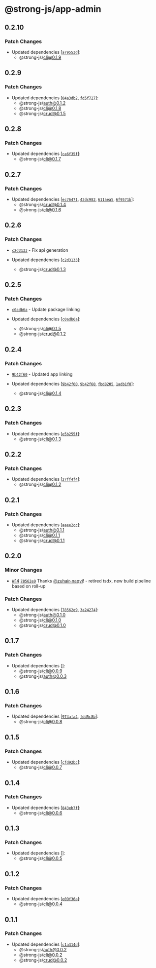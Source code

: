 # @strong-js/app-admin

## 0.2.10

### Patch Changes

- Updated dependencies [[`a79553d`](https://github.com/strongly-labs/strong-js/commit/a79553df80c57916b2a77837fcd72337ee3b46e2)]:
  - @strong-js/cli@0.1.9

## 0.2.9

### Patch Changes

- Updated dependencies [[`04a3db2`](https://github.com/strongly-labs/strong-js/commit/04a3db28e0a30987bec5e9ddec28bb245cc464b5), [`fd5f727`](https://github.com/strongly-labs/strong-js/commit/fd5f7279c09d07707a07bbb3f557d3608e03d80b)]:
  - @strong-js/auth@0.1.2
  - @strong-js/cli@0.1.8
  - @strong-js/crud@0.1.5

## 0.2.8

### Patch Changes

- Updated dependencies [[`ca6f35f`](https://github.com/strongly-labs/strong-js/commit/ca6f35f169b7997f33f24c889cae9fefc3967f18)]:
  - @strong-js/cli@0.1.7

## 0.2.7

### Patch Changes

- Updated dependencies [[`ec76471`](https://github.com/strongly-labs/strong-js/commit/ec7647108bd6ea5d1431e1f14d271c051e7413d9), [`42dc982`](https://github.com/strongly-labs/strong-js/commit/42dc982edcac13b37c30f69f1696c03e9008c90d), [`611aea5`](https://github.com/strongly-labs/strong-js/commit/611aea54f89c1afcd5af656458a1bcbbbd23f0f8), [`6f9571b`](https://github.com/strongly-labs/strong-js/commit/6f9571bfb2c1ea08fcf86f4c8a1be9bce271255a)]:
  - @strong-js/crud@0.1.4
  - @strong-js/cli@0.1.6

## 0.2.6

### Patch Changes

- [`c2d3133`](https://github.com/strongly-labs/strong-js/commit/c2d31332b034fe7660c9036dcb4975061e356a43) - Fix api generation

- Updated dependencies [[`c2d3133`](https://github.com/strongly-labs/strong-js/commit/c2d31332b034fe7660c9036dcb4975061e356a43)]:
  - @strong-js/crud@0.1.3

## 0.2.5

### Patch Changes

- [`c0adb6a`](https://github.com/strongly-labs/strong-js/commit/c0adb6a0af12bfa7b7fbc439d4f5f796777ccf45) - Update package linking

- Updated dependencies [[`c0adb6a`](https://github.com/strongly-labs/strong-js/commit/c0adb6a0af12bfa7b7fbc439d4f5f796777ccf45)]:
  - @strong-js/cli@0.1.5
  - @strong-js/crud@0.1.2

## 0.2.4

### Patch Changes

- [`9b42f60`](https://github.com/strongly-labs/strong-js/commit/9b42f606dc08c2c7176e6a936d92bd282a21a189) - Updated app linking

- Updated dependencies [[`9b42f60`](https://github.com/strongly-labs/strong-js/commit/9b42f606dc08c2c7176e6a936d92bd282a21a189), [`9b42f60`](https://github.com/strongly-labs/strong-js/commit/9b42f606dc08c2c7176e6a936d92bd282a21a189), [`fbd8205`](https://github.com/strongly-labs/strong-js/commit/fbd820594fba97c440669ecbc530bddb0b2f6196), [`1adb1f0`](https://github.com/strongly-labs/strong-js/commit/1adb1f030303321e16a0abab6f5dc169b4cce98b)]:
  - @strong-js/cli@0.1.4

## 0.2.3

### Patch Changes

- Updated dependencies [[`e5b255f`](https://github.com/strongly-labs/strong-js/commit/e5b255f75756e5fe0e1c94ee4349cf22943628ca)]:
  - @strong-js/cli@0.1.3

## 0.2.2

### Patch Changes

- Updated dependencies [[`27ff4f4`](https://github.com/strongly-labs/strong-js/commit/27ff4f47e8393fceacc3ed22ece08e19ae1860a0)]:
  - @strong-js/cli@0.1.2

## 0.2.1

### Patch Changes

- Updated dependencies [[`aaee2cc`](https://github.com/strongly-labs/strong-js/commit/aaee2cc6c04f63f1673aabc2f3c72002728ddcaa)]:
  - @strong-js/auth@0.1.1
  - @strong-js/cli@0.1.1
  - @strong-js/crud@0.1.1

## 0.2.0

### Minor Changes

- [#14](https://github.com/strongly-labs/strong-js/pull/14) [`78562e9`](https://github.com/strongly-labs/strong-js/commit/78562e974a895c7dfe0c6f5765414edb34764802) Thanks [@zuhair-naqvi](https://github.com/zuhair-naqvi)! - retired tsdx, new build pipeline based on roll-up

### Patch Changes

- Updated dependencies [[`78562e9`](https://github.com/strongly-labs/strong-js/commit/78562e974a895c7dfe0c6f5765414edb34764802), [`3a24274`](https://github.com/strongly-labs/strong-js/commit/3a2427459089391820cb61a7396f5b1f789799ef)]:
  - @strong-js/auth@0.1.0
  - @strong-js/cli@0.1.0
  - @strong-js/crud@0.1.0

## 0.1.7

### Patch Changes

- Updated dependencies []:
  - @strong-js/cli@0.0.9
  - @strong-js/auth@0.0.3

## 0.1.6

### Patch Changes

- Updated dependencies [[`974afa4`](https://github.com/strongly-labs/strong-js/commit/974afa4784676ccd29ccf0966eee501dedaf2e60), [`fdd5c8b`](https://github.com/strongly-labs/strong-js/commit/fdd5c8bd623123c41ac21b52779f092d8863ce49)]:
  - @strong-js/cli@0.0.8

## 0.1.5

### Patch Changes

- Updated dependencies [[`cfd92bc`](https://github.com/strongly-labs/strong-js/commit/cfd92bc02ada56812e4892965475cc4a93db3820)]:
  - @strong-js/cli@0.0.7

## 0.1.4

### Patch Changes

- Updated dependencies [[`843eb7f`](https://github.com/strongly-labs/strong-js/commit/843eb7f5861f6be550966e6b05c3258bdd71f8ce)]:
  - @strong-js/cli@0.0.6

## 0.1.3

### Patch Changes

- Updated dependencies []:
  - @strong-js/cli@0.0.5

## 0.1.2

### Patch Changes

- Updated dependencies [[`e09f36a`](https://github.com/strongly-labs/strong-js/commit/e09f36a640bf3722c6ac971a004adddb3f86fd4c)]:
  - @strong-js/cli@0.0.4

## 0.1.1

### Patch Changes

- Updated dependencies [[`c1a314d`](https://github.com/strongly-labs/strongly/commit/c1a314daff85da271fba691f2619e210dda50f88)]:
  - @strong-js/auth@0.0.2
  - @strong-js/cli@0.0.2
  - @strong-js/crud@0.0.2
